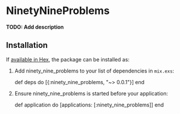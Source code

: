 # NinetyNineProblems

**TODO: Add description**

## Installation

If [available in Hex](https://hex.pm/docs/publish), the package can be installed as:

  1. Add ninety_nine_problems to your list of dependencies in `mix.exs`:

        def deps do
          [{:ninety_nine_problems, "~> 0.0.1"}]
        end

  2. Ensure ninety_nine_problems is started before your application:

        def application do
          [applications: [:ninety_nine_problems]]
        end
